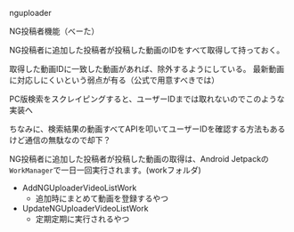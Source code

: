 nguploader

NG投稿者機能（べーた）

NG投稿者に追加した投稿者が投稿した動画のIDをすべて取得して持っておく。

取得した動画IDに一致した動画があれば、除外するようにしている。
最新動画に対応しにくいという弱点が有る（公式で用意すべきでは）

PC版検索をスクレイピングすると、ユーザーIDまでは取れないのでこのような実装へ

ちなみに、検索結果の動画すべてAPIを叩いてユーザーIDを確認する方法もあるけど通信の無駄なので却下？

NG投稿者に追加した投稿者が投稿した動画の取得は、Android Jetpackの`WorkManager`で一日一回実行されます。(workフォルダ)

- AddNGUploaderVideoListWork
    - 追加時にまとめて動画を登録するやつ
- UpdateNGUploaderVideoListWork
    - 定期定期に実行されるやつ
